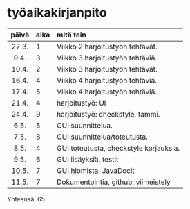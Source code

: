 ﻿# työaikakirjanpito

| päivä | aika | mitä tein  |
| :----:|:-----| :-----|
| 27.3. | 1    | Viikko 2 harjoitustyön tehtävät. |
| 9.4. | 3    | Viikko 3 harjoitustyön tehtäviä. |
| 10.4. | 2    | Viikko 3 harjoitustyön tehtävät. |
| 16.4. | 4    | Viikko 4 harjoitustyön tehtäviä. |
| 17.4. | 5    | Viikko 4 harjoitustyön tehtäviä. |
| 21.4. | 4    | harjoitustyö: UI |
| 24.4. | 9    | harjoitustyö: checkstyle, tammi. |
| 6.5. | 5    | GUI suunnittelua. |
| 7.5. | 8    | GUI suunnittelua/toteutusta. |
| 8.5. | 4    | GUI toteutusta, checkstyle korjauksia. |
| 9.5. | 6    | GUI lisäyksiä, testit |
| 10.5. | 7    | GUI hiomista, JavaDocit |
| 11.5. | 7    | Dokumentointia, github, viimeistely |

Yhteensä: 65
